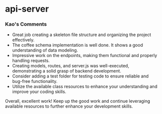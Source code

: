 # api-server

### Kao's Comments

- Great job creating a skeleton file structure and organizing the project effectively.
- The coffee schema implementation is well done. It shows a good understanding of data modeling.
- Impressive work on the endpoints, making them functional and properly handling requests.
- Creating models, routes, and server.js was well-executed, demonstrating a solid grasp of backend development.
- Consider adding a test folder for testing code to ensure reliable and bug-free functionality.
- Utilize the available class resources to enhance your understanding and improve your coding skills.

Overall, excellent work! Keep up the good work and continue leveraging available resources to further enhance your development skills.
